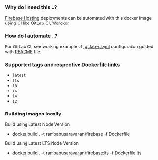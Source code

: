 ### Why do I need this ..?

[Firebase Hosting](https://firebase.google.com/products/hosting) deployments can be automated with this docker image using CI like [GitLab CI](https://about.gitlab.com/features/gitlab-ci-cd), [Wercker](https://www.wercker.com)

### How do I automate ..?

For GitLab CI, see working example of [.gitlab-ci.yml](https://gist.github.com/rambabusaravanan/4907ea46d814bc69002c6f011ae6dd48#file-firebase-gitlab-ci-yml) configuration guided with [README](https://gist.github.com/rambabusaravanan/4907ea46d814bc69002c6f011ae6dd48#file-readme-md) file.

### Supported tags and respective Dockerfile links
- `latest`
- `lts`
- `18`
- `16`
- `14`
- `12`

### Building images locally

Build using Latest Node Version
- docker build . -t rambabusaravanan/firebase -f Dockerfile

Build using Latest LTS Node Version
- docker build . -t rambabusaravanan/firebase:lts -f Dockerfile.lts
